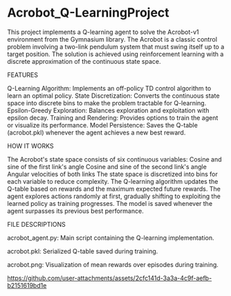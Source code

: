 # Acrobot_Q-LearningProject
This project implements a Q-learning agent to solve the Acrobot-v1 environment from the Gymnasium library. The Acrobot is a classic control problem involving a two-link pendulum system that must swing itself up to a target position. The solution is achieved using reinforcement learning with a discrete approximation of the continuous state space.

FEATURES

Q-Learning Algorithm: Implements an off-policy TD control algorithm to learn an optimal policy.
State Discretization: Converts the continuous state space into discrete bins to make the problem tractable for Q-learning.
Epsilon-Greedy Exploration: Balances exploration and exploitation with epsilon decay.
Training and Rendering: Provides options to train the agent or visualize its performance.
Model Persistence: Saves the Q-table (acrobot.pkl) whenever the agent achieves a new best reward.

HOW IT WORKS

The Acrobot's state space consists of six continuous variables:
Cosine and sine of the first link's angle
Cosine and sine of the second link's angle
Angular velocities of both links
The state space is discretized into bins for each variable to reduce complexity.
The Q-learning algorithm updates the Q-table based on rewards and the maximum expected future rewards.
The agent explores actions randomly at first, gradually shifting to exploiting the learned policy as training progresses.
The model is saved whenever the agent surpasses its previous best performance.

FILE DESCRIPTIONS

acrobot_agent.py: Main script containing the Q-learning implementation.

acrobot.pkl: Serialized Q-table saved during training.

acrobot.png: Visualization of mean rewards over episodes during training.

https://github.com/user-attachments/assets/2cfc141d-3a3a-4c9f-aefb-b2151619bd1e





